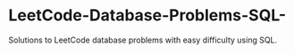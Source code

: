 # LeetCode-Database-Problems-SQL-
Solutions to LeetCode database problems with easy difficulty using SQL.
